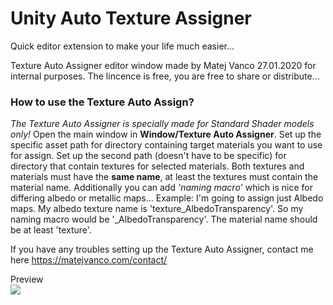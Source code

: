 # Unity Auto Texture Assigner
Quick editor extension to make your life much easier...

Texture Auto Assigner editor window made by Matej Vanco 27.01.2020 for internal purposes.
The lincence is free, you are free to share or distribute...

### How to use the Texture Auto Assign?
*The Texture Auto Assigner is specially made for Standard Shader models only!* Open the main window in **Window/Texture Auto Assigner**. Set up the specific asset path for directory containing target materials you want to use for assign. Set up the second path (doesn't have to be specific) for directory that contain textures for selected materials. Both textures and materials must have the **same name**, at least the textures must contain the material name. Additionally you can add *'naming macro'* which is nice for differing albedo or metallic maps... Example: I'm going to assign just Albedo maps. My albedo texture name is 'texture_AlbedoTransparency'. So my naming macro would be '_AlbedoTransparency'. The material name should be at least 'texture'.

If you have any troubles setting up the Texture Auto Assigner, contact me here https://matejvanco.com/contact/

Preview\
![](https://media.giphy.com/media/mEW55VnMw1on8H5xzq/giphy.gif)

